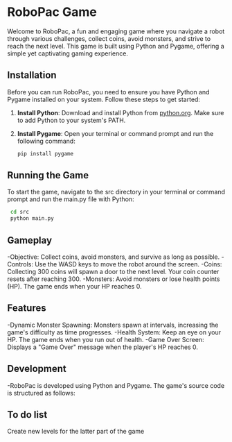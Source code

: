 # RoboPac Game

Welcome to RoboPac, a fun and engaging game where you navigate a robot through various challenges, collect coins, avoid monsters, and strive to reach the next level. This game is built using Python and Pygame, offering a simple yet captivating gaming experience.

## Installation

Before you can run RoboPac, you need to ensure you have Python and Pygame installed on your system. Follow these steps to get started:

1. **Install Python**: Download and install Python from [python.org](https://www.python.org/downloads/). Make sure to add Python to your system's PATH.

2. **Install Pygame**: Open your terminal or command prompt and run the following command:
   ```sh
   pip install pygame

## **Running the Game**

To start the game, navigate to the src directory in your terminal or command prompt and run the main.py file with Python:

```sh
 cd src
 python main.py
````

## Gameplay

-Objective: Collect coins, avoid monsters, and survive as long as possible.
-Controls: Use the WASD keys to move the robot around the screen.
-Coins: Collecting 300 coins will spawn a door to the next level. Your coin counter resets after reaching 300.
-Monsters: Avoid monsters or lose health points (HP). The game ends when your HP reaches 0.

## Features

-Dynamic Monster Spawning: Monsters spawn at intervals, increasing the game's difficulty as time progresses.
-Health System: Keep an eye on your HP. The game ends when you run out of health.
-Game Over Screen: Displays a "Game Over" message when the player's HP reaches 0.

## Development
-RoboPac is developed using Python and Pygame. The game's source code is structured as follows:

## To do list
Create new levels for the latter part of the game
